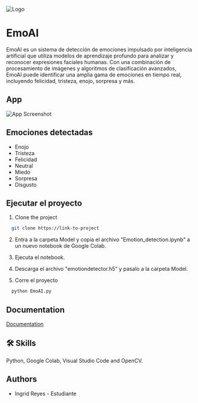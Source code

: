
![Logo](https://dev-to-uploads.s3.amazonaws.com/uploads/articles/th5xamgrr6se0x5ro4g6.png)


# EmoAI

EmoAI es un sistema de detección de emociones impulsado por inteligencia artificial que utiliza modelos de aprendizaje profundo para analizar y reconocer expresiones faciales humanas. Con una combinación de procesamiento de imágenes y algoritmos de clasificación avanzados, EmoAI puede identificar una amplia gama de emociones en tiempo real, incluyendo felicidad, tristeza, enojo, sorpresa y más.
   

## App

![App Screenshot](https://via.placeholder.com/468x300?text=App+Screenshot+Here)


## Emociones detectadas

- Enojo
- Tristeza
- Felicidad
- Neutral
- Miedo
- Sorpresa
- Disgusto

## Ejecutar el proyecto

1. Clone the project

```bash
  git clone https://link-to-project
```
2. Entra a la carpeta Model y copia el archivo "Emotion_detection.ipynb" a un nuevo notebook de Google Colab.

3. Ejecuta el notebook.

4. Descarga el archivo "emotiondetector.h5" y pasalo a la carpeta Model.

5. Corre el proyecto

```bash
  python EmoAI.py
```
## Documentation
[Documentation](https://linktodocumentation)


## 🛠 Skills
Python, Google Colab, Visual Studio Code and OpenCV.

## Authors

- Ingrid Reyes - Estudiante

